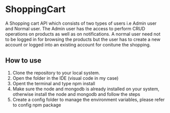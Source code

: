 # ShoppingCart

A Shopping cart API which consists of two types of users i.e Admin user and Normal user. 
The Admin user has the access to perform CRUD operations on products as well as on notifications.
A normal user need not to be logged in for browsing the products but the user has to create a new account or
logged into an existing account for conitune the shopping.

## How to use

1. Clone the repository to your local system. 
2. Open the folder in the IDE (visual code in my case)
3. Opent the terminal and type npm install
4. Make sure the node and mongodb is already installed on your system, otherwise install the node and mongodb and follow the steps
5. Create a config folder to manage the environment variables, please refer to config npm package
